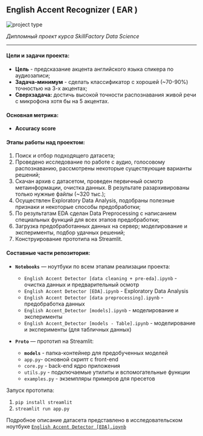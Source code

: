 ## **English Accent Recognizer ( EAR )**
![project type](https://img.shields.io/badge/%F0%9F%A6%9C-pet%20project-green)

_Дипломный проект курса SkillFactory Data Science_

---

#### Цели и задачи проекта:
- **Цель** - предсказание акцента английского языка спикера по аудиозаписи;
- **Задача-минимум** - сделать классификатор с хорошей (~70-90%) точностью на 3-х акцентах;
- **Сверхзадача:** достичь высокой точности распознавания живой речи с микрофона хотя бы на 5 акцентах.

#### Основная метрика:
- **Accuracy score**

#### Этапы работы над проектом:
1. Поиск и отбор подходящего датасета;
2. Проведено исследование по работе с аудио, голосовому распознаванию, рассмотрены некоторые существующие варианты решений;
3. Скачан архив с датасетом, проведен первичный осмотр метаинформации, очистка данных. В результате разархивированы только нужные файлы (~320 тыс.);
4. Осуществлен Exploratory Data Analysis, подобраны полезные признаки и некоторые способы предобработки;
5. По результатам EDA сделан Data Preprocessing с написанием специальных функций для всех этапов предобработки;
6. Загрузка предобработанных данных на сервер; моделирование и эксперименты, подбор удачных решений;
7. Конструирование прототипа на Streamlit.

#### Составные части репозитория:
- **`Notebooks`** — ноутбуки по всем этапам реализации проекта:
  - `English Accent Detector [data cleaning + pre-eda].ipynb` - очистка данных и предварительный осмотр
  - `English Accent Detector [EDA].ipynb` - Exploratory Data Analysis
  - `English Accent Detector [data preprocessing].ipynb` - предобработка данных
  - `English Accent_Detector [models].ipynb` - моделирование и эксперименты
  - `English Accent_Detector [models - Table].ipynb` - моделирование и эксперименты (для табличных данных)

- **`Proto`** — прототип на Streamlit:
  - **`models`** - папка-контейнер для предобученных моделей
  - `app.py`- основной скрипт с front-end
  - `core.py` - back-end ядро приложения
  - `utils.py` - подключаемые утилиты и вспомогательные функции
  - `examples.py` - экземпляры примеров для пресетов

Запуск прототипа:
1. `pip install streamlit`
2. `streamlit run app.py`

Подробное описание датасета представлено в исследовательском ноутбуке [`English Accent Detector [EDA].ipynb`](https://github.com/macsunmood/SkillFactory_RDS/edit/master/Diploma.%20Accent%20Recognizer/Notebooks/English%20Accent%20Detector%20[EDA].ipynb")
